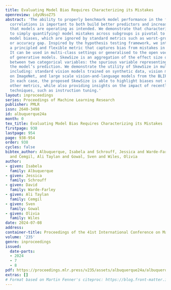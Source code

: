 ```yaml
---
title: Evaluating Model Bias Requires Characterizing its Mistakes
openreview: idyUNsoZ75
abstract: 'The ability to properly benchmark model performance in the face of spurious
  correlations is important to both build better predictors and increase confidence
  that models are operating as intended. We demonstrate that characterizing (as opposed
  to simply quantifying) model mistakes across subgroups is pivotal to properly reflect
  model biases, which are ignored by standard metrics such as worst-group accuracy
  or accuracy gap. Inspired by the hypothesis testing framework, we introduce SkewSize,
  a principled and flexible metric that captures bias from mistakes in a model’s predictions.
  It can be used in multi-class settings or generalised to the open vocabulary setting
  of generative models. SkewSize is an aggregation of the effect size of the interaction
  between two categorical variables: the spurious variable representing the bias attribute
  the model’s prediction. We demonstrate the utility of SkewSize in multiple settings
  including: standard vision models trained on synthetic data, vision models trained
  on ImageNet, and large scale vision-and-language models from the BLIP-2 family.
  In each case, the proposed SkewSize is able to highlight biases not captured by
  other metrics, while also providing insights on the impact of recently proposed
  techniques, such as instruction tuning.'
layout: inproceedings
series: Proceedings of Machine Learning Research
publisher: PMLR
issn: 2640-3498
id: albuquerque24a
month: 0
tex_title: Evaluating Model Bias Requires Characterizing its Mistakes
firstpage: 938
lastpage: 954
page: 938-954
order: 938
cycles: false
bibtex_author: Albuquerque, Isabela and Schrouff, Jessica and Warde-Farley, David
  and Cemgil, Ali Taylan and Gowal, Sven and Wiles, Olivia
author:
- given: Isabela
  family: Albuquerque
- given: Jessica
  family: Schrouff
- given: David
  family: Warde-Farley
- given: Ali Taylan
  family: Cemgil
- given: Sven
  family: Gowal
- given: Olivia
  family: Wiles
date: 2024-07-08
address:
container-title: Proceedings of the 41st International Conference on Machine Learning
volume: '235'
genre: inproceedings
issued:
  date-parts:
  - 2024
  - 7
  - 8
pdf: https://proceedings.mlr.press/v235/assets/albuquerque24a/albuquerque24a.pdf
extras: []
# Format based on Martin Fenner's citeproc: https://blog.front-matter.io/posts/citeproc-yaml-for-bibliographies/
---
```

